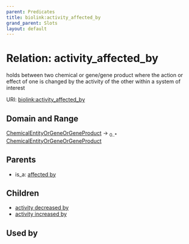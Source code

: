 ```yaml
---
parent: Predicates
title: biolink:activity_affected_by
grand_parent: Slots
layout: default
---
```


# Relation: activity_affected_by


holds between two chemical or gene/gene product where the action or effect of one is changed by the activity of the other within a system of interest

URI: [biolink:activity_affected_by](https://w3id.org/biolink/vocab/activity_affected_by)

## Domain and Range

[ChemicalEntityOrGeneOrGeneProduct](ChemicalEntityOrGeneOrGeneProduct.md) ->  <sub>0..\*</sub> [ChemicalEntityOrGeneOrGeneProduct](ChemicalEntityOrGeneOrGeneProduct.md)

## Parents

 *  is_a: [affected by](affected_by.md)

## Children

 *  [activity decreased by](activity_decreased_by.md)
 *  [activity increased by](activity_increased_by.md)

## Used by

